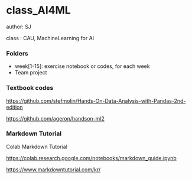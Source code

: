 # class_AI4ML

author: SJ

class : CAU, MachineLearning for AI

### Folders
- week[1-15]: exercise notebook or codes, for each week
- Team project

### Textbook codes
https://github.com/stefmolin/Hands-On-Data-Analysis-with-Pandas-2nd-edition

https://github.com/ageron/handson-ml2

### Markdown Tutorial

Colab Markdown Tutorial

https://colab.research.google.com/notebooks/markdown_guide.ipynb

https://www.markdowntutorial.com/kr/
